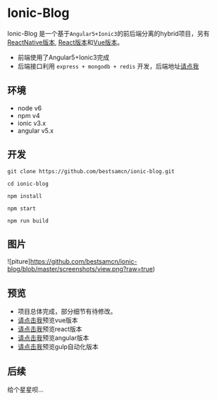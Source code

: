 # Ionic-Blog

Ionic-Blog 是一个基于``Angular5+Ionic3``的前后端分离的hybrid项目，另有[ReactNative版本](https://github.com/bestsamcn/react-native-blog), [React版本](https://github.com/bestsamcn/react-blog)和[Vue版本](https://github.com/bestsamcn/vue-blog)。
- 前端使用了Angular5+Ionic3完成
- 后端接口利用 ``express + mongodb + redis`` 开发，后端地址[请点我](https://github.com/bestsamcn/node-blog)

## 环境
- node v6
- npm  v4
- ionic  v3.x
- angular  v5.x

## 开发
```
git clone https://github.com/bestsamcn/ionic-blog.git

cd ionic-blog

npm install

npm start

npm run build

```
## 图片
![piture]https://github.com/bestsamcn/ionic-blog/blob/master/screenshots/view.png?raw=true)

## 预览
- 项目总体完成，部分细节有待修改。
- [请点击我](http://blog.bestsamcn.me/)预览vue版本
- [请点击我](http://react.bestsamcn.me/)预览react版本
- [请点击我](http://angular.bestsamcn.me/)预览angular版本
- [请点击我](http://gulp.bestsamcn.me/)预览gulp自动化版本




## 后续
给个星星呗...
